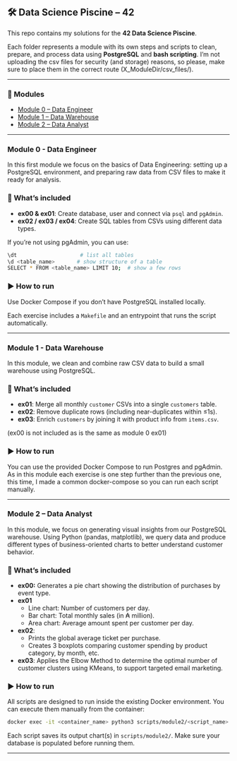 ## 🛠️ Data Science Piscine – 42

This repo contains my solutions for the **42 Data Science Piscine**.

Each folder represents a module with its own steps and scripts to clean, prepare, and process data using **PostgreSQL** and **bash scripting**.
I’m not uploading the csv files for security (and storage) reasons, so please, make sure to place them in the correct route (X_ModuleDir/csv_files/). 

---

### 📁 Modules

- [Module 0 – Data Engineer](#Module-0---data-engineer)
- [Module 1 – Data Warehouse](#Module-1---data-warehouse)
- [Module 2 – Data Analyst](#Module-1---data-analyst)

---

### Module 0 - Data Engineer

In this first module we focus on the basics of Data Engineering: setting up a PostgreSQL environment, and preparing raw data from CSV files to make it ready for analysis.

### 🚀 What’s included

- **ex00 & ex01**: Create database, user and connect via `psql` and `pgAdmin`.
- **ex02 / ex03 / ex04**: Create SQL tables from CSVs using different data types.

If you’re not using pgAdmin, you can use:

```bash
\dt                    # list all tables
\d <table_name>       # show structure of a table
SELECT * FROM <table_name> LIMIT 10;  # show a few rows
```

### ▶️ How to run

Use Docker Compose if you don’t have PostgreSQL installed locally.

Each exercise includes a `Makefile` and an entrypoint that runs the script automatically.

---

### Module 1 - Data Warehouse

In this module, we clean and combine raw CSV data to build a small warehouse using PostgreSQL.

### 🚀 What’s included

- **ex01**: Merge all monthly `customer` CSVs into a single `customers` table.
- **ex02**: Remove duplicate rows (including near-duplicates within ≤1s).
- **ex03**: Enrich `customers` by joining it with product info from `items.csv`.

(ex00 is not included as is the same as module 0 ex01)

### ▶️ How to run

You can use the provided Docker Compose to run Postgres and pgAdmin.
As in this module each exercise is one step further than the previous one, this time, I made a common docker-compose so you can run each script manually.

---

### Module 2 – Data Analyst

In this module, we focus on generating visual insights from our PostgreSQL warehouse. Using Python (pandas, matplotlib), we query data and produce different types of business-oriented charts to better understand customer behavior.

### 🚀 What’s included

- **ex00:** Generates a pie chart showing the distribution of purchases by event type.
- **ex01**
    - Line chart: Number of customers per day.
    - Bar chart: Total monthly sales (in ₳ million).
    - Area chart: Average amount spent per customer per day.
- **ex02**:
    - Prints the global average ticket per purchase.
    - Creates 3 boxplots comparing customer spending by product category, by month, etc.
- **ex03**: Applies the Elbow Method to determine the optimal number of customer clusters using KMeans, to support targeted email marketing.

### ▶️ How to run

All scripts are designed to run inside the existing Docker environment. You can execute them manually from the container:

```bash
docker exec -it <container_name> python3 scripts/module2/<script_name>.py

```

Each script saves its output chart(s) in `scripts/module2/`. Make sure your database is populated before running them.

---
